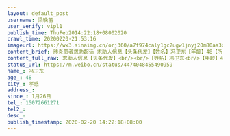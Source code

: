 ```yaml
---
layout: default_post
username: 梁晚笛
user_verify: vipl1
publish_time: ThuFeb2014:22:18+08002020
crawl_time: 20200220-21:53:16
imageurl: https://wx3.sinaimg.cn/orj360/a7f974caly1gc2ugw1jnyj20m80aa3za.jpg,https://wx2.sinaimg.cn/orj360/a7f974caly1gc2ugwgi1sj20m80aat9b.jpg
content_brief: 肺炎患者求助超话 求助人信息【头条代发】【姓名】冯卫东【年龄】48【所在城市】孝感【详细地址】湖北孝感中心医院【患病时间】1月26日【急需的帮助】上级专家中西医联合会诊和治愈患者O型血浆【联系人】熊瑾彦【联系方式】15072661271【诊断信息】在孝感中心医院ICU插管十一天无明显改 ...全文
content_full_raw: 求助人信息【头条代发】<br/><br/>【姓名】冯卫东<br/>【年龄】48<br/>【所在城市】孝感<br/>【详细地址】湖北孝感中心医院<br/>【患病时间】1月26日<br/>【急需的帮助】上级专家中西医联合会诊和治愈患者O型血浆<br/>【联系人】熊瑾彦<br/>【联系方式】15072661271<br/>【诊断信息】在孝感中心医院ICU插管十一天无明显改善
status_url: https://m.weibo.cn/status/4474048455490959
name_: 冯卫东
age_: 48
city_: 孝感
address_: 
since_: 1月26日
tel_: 15072661271
tel2_: 
desc_: 
publish_timestamp: 2020-02-20 14:22:18+08:00
---
```

